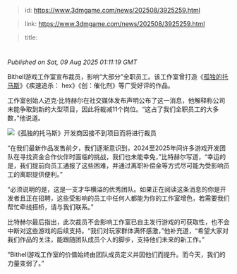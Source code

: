 > id: https://www.3dmgame.com/news/202508/3925259.html

> link: https://www.3dmgame.com/news/202508/3925259.html

> title: 

# 
_Published on Sat, 09 Aug 2025 01:11:19 GMT_

Bithell游戏工作室宣布裁员，影响“大部分”全职员工。该工作室曾打造《[孤独的托马斯](https://www.3dmgame.com/games/tswsae/)》《疾速追杀： hex》《创：催化剂》等广受好评的作品。

工作室创始人迈克·比特赫尔在社交媒体发布声明公布了这一消息，他解释称公司未能争取到新的大型项目，因此将裁减11个岗位。“这占了我们全职员工的大多数，”他说道。

![《孤独的托马斯》开发商因接不到项目而将进行裁员](https://img.3dmgame.com/uploads/images/news/20250809/1754701871_925618_jpg_r.jpg)

“在我们最新作品发售前夕，我们逐渐意识到，2024至2025年间许多游戏开发团队在寻找资金合作伙伴时面临的挑战，我们也未能幸免，”比特赫尔写道，“幸运的是，我们提前向员工通报了这些困难，并通过离职补偿金等方式尽可能为受影响员工的离职提供便利。”

“必须说明的是，这是一支才华横溢的优秀团队。如果正在阅读这条消息的你是开发者且正在招聘，这些受影响的员工中任何人都能为你的工作室增色，若需要我们帮忙牵线搭桥，请与我们联系。”

比特赫尔最后指出，此次裁员不会影响工作室已自主发行游戏的可获取性，也不会中断对这些游戏的后续支持。“我们对玩家群体满怀感激，”他补充道，“希望大家对我们作品的关注，能跟随团队成员个人的脚步，支持他们未来的新工作。”

“Bithell游戏工作室的价值始终由团队成员定义并因他们而提升。而今天，我们的力量变弱了。”
